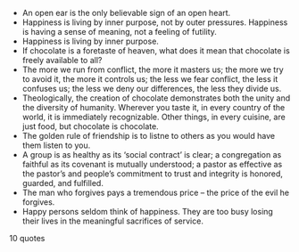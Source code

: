  - An open ear is the only believable sign of an open heart.
 - Happiness is living by inner purpose, not by outer pressures. Happiness is having a sense of meaning, not a feeling of futility.
 - Happiness is living by inner purpose.
 - If chocolate is a foretaste of heaven, what does it mean that chocolate is freely available to all?
 - The more we run from conflict, the more it masters us; the more we try to avoid it, the more it controls us; the less we fear conflict, the less it confuses us; the less we deny our differences, the less they divide us.
 - Theologically, the creation of chocolate demonstrates both the unity and the diversity of humanity. Wherever you taste it, in every country of the world, it is immediately recognizable. Other things, in every cuisine, are just food, but chocolate is chocolate.
 - The golden rule of friendship is to listne to others as you would have them listen to you.
 - A group is as healthy as its ‘social contract’ is clear; a congregation as faithful as its covenant is mutually understood; a pastor as effective as the pastor’s and people’s commitment to trust and integrity is honored, guarded, and fulfilled.
 - The man who forgives pays a tremendous price – the price of the evil he forgives.
 - Happy persons seldom think of happiness. They are too busy losing their lives in the meaningful sacrifices of service.

10 quotes